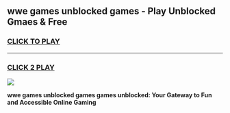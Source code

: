 
## wwe games unblocked games - Play Unblocked Gmaes & Free
<h3>
<a href="https://premium.freeplayer.one?title=wwe_games_unblocked_games&ref=19F">CLICK TO PLAY</a></h3>
<hr>

<h3>
<a href="https://premium.freeplayer.one?title=wwe_games_unblocked_games&ref=19F">CLICK 2 PLAY</a>
  
</h3>

<a href="https://premium.freeplayer.one?title=wwe_games_unblocked_games&ref=19F/"><img src="https://clearcache.store/games.png"></a>


**wwe games unblocked games games unblocked: Your Gateway to Fun and Accessible Online Gaming**

